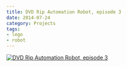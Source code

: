 ```yaml
---
title: DVD Rip Automation Robot, episode 3
date: 2014-07-24
category: Projects
tags: 
- lego
- robot
---
```


[![DVD Rip Automation Robot, episode 3](http://img.youtube.com/vi/4fLJ3ksHY0w/0.jpg)](http://www.youtube.com/watch?v=4fLJ3ksHY0w)

